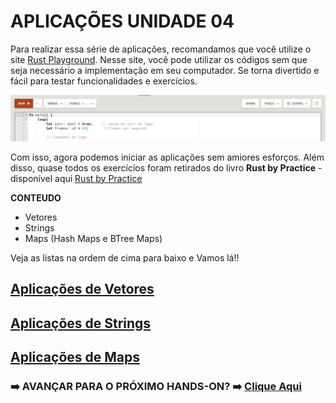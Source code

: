 # **APLICAÇÕES UNIDADE 04**

Para realizar essa série de aplicações, recomandamos que você utilize o site [Rust Playground](https://play.rust-lang.org/). Nesse site, você pode utilizar os códigos sem que seja necessário a implementação em seu computador. Se torna divertido e fácil para testar funcionalidades e exercícios.

![](/Imagens/HD06/RustPlayground.png)

Com isso, agora podemos iniciar as aplicações sem amiores esforços. Além disso, quase todos os exercícios foram retirados do livro **Rust by Practice** - disponível aqui [Rust by Practice](https://practice.rs/why-exercise.html)

**CONTEUDO**

- Vetores
- Strings
- Maps (Hash Maps e BTree Maps)

Veja as listas na ordem de cima para baixo e Vamos lá!!

## [Aplicações de Vetores](/HandsOn/HD21/Vetores.md)

## [Aplicações de Strings](/HandsOn/HD21/Strings.md)

## [Aplicações de Maps](/HandsOn/HD21/Maps.md)

### ➡️ AVANÇAR PARA O PRÓXIMO HANDS-ON? ➡️ [Clique Aqui](/HandsOn/HD22/README.md)
